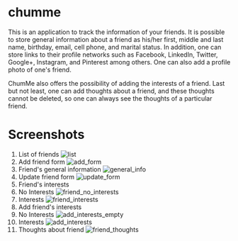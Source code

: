 # chumme
This is an application to track the information of your friends.
It is possible to store general information about a friend as
his/her first, middle and last name, birthday, email, cell phone,
and marital status. In addition, one can store links to their
profile networks such as Facebook, LinkedIn, Twitter, Google+,
Instagram, and Pinterest among others. One can also add a profile
photo of one's friend.

ChumMe also offers the possibility of adding the interests of
a friend. Last but not least, one can add thoughts about a friend,
and these thoughts cannot be deleted, so one can always see the
thoughts of a particular friend.

# Screenshots
1. List of friends
![list](screenshots/list_of_friends.png)
2. Add friend form
![add_form](screenshots/add_friend_form.png)
3. Friend's general information
![general_info](screenshots/friend_general_info.png)
4. Update friend form
![update_form](screenshots/update_friend_form.png)
5. Friend's interests
  1. No Interests
  ![friend_no_interests](screenshots/no_interests.png)
  2. Interests
  ![friend_interests](screenshots/friend_interests.png)
6. Add friend's interests
  1. No Interests
  ![add_interests_empty](screenshots/add_interests_empty.png)
  2. Interests
  ![add_interests](screenshots/add_interests.png)
7. Thoughts about friend
![friend_thoughts](screenshots/friend_thoughts.png)
